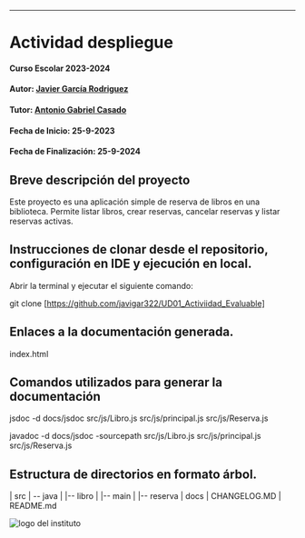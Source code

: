 


---

# Actividad despliegue

#### Curso Escolar 2023-2024
#### Autor: [Javier García Rodriguez](https://github.com/javigar322)
#### Tutor: [Antonio Gabriel Casado](https://github.com/antonio-gabriel-gonzalez-casado)
#### Fecha de Inicio: 25-9-2023
#### Fecha de Finalización: 25-9-2024

## Breve descripción del proyecto

Este proyecto es una aplicación simple de reserva de libros en una biblioteca. Permite listar libros, crear reservas, cancelar reservas y listar reservas activas.

## Instrucciones de clonar desde el repositorio, configuración en IDE y ejecución en local.
Abrir la terminal y ejecutar el siguiente comando:

git clone [https://github.com/javigar322/UD01_Activiidad_Evaluable]

## Enlaces a la documentación generada. 

index.html

## Comandos utilizados para generar la documentación

jsdoc -d docs/jsdoc src/js/Libro.js src/js/principal.js src/js/Reserva.js


javadoc -d docs/jsdoc -sourcepath src/js/Libro.js src/js/principal.js src/js/Reserva.js

## Estructura de directorios en formato árbol.

| src
| -- java
|   |-- libro
|   |-- main
|   |-- reserva
| docs
| CHANGELOG.MD
| README.md

  
![logo del instituto](https://lh3.googleusercontent.com/OUsajKlrMfzZmI5Wc53LV8vH0oGRTZcAddpQKbhE4p_1-NVEuciLUCj2i-iqlreGBDtLWKdTLQMICOkrMGUB_LNTH4_LbSLBhUbZ9gnx-lwXsnSSy4gNIHrPkAQRxiwFPg=w1280)